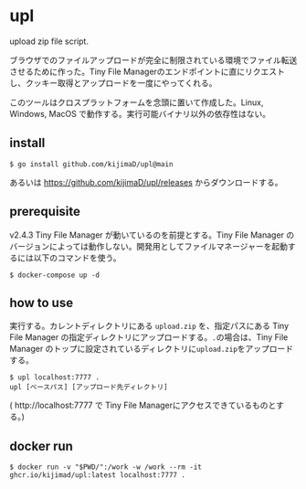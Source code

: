 # upl

upload zip file script.

ブラウザでのファイルアップロードが完全に制限されている環境でファイル転送させるために作った。Tiny File Managerのエンドポイントに直にリクエストし、クッキー取得とアップロードを一度にやってくれる。

このツールはクロスプラットフォームを念頭に置いて作成した。Linux, Windows, MacOS で動作する。実行可能バイナリ以外の依存性はない。

## install

```
$ go install github.com/kijimaD/upl@main
```

あるいは https://github.com/kijimaD/upl/releases からダウンロードする。

## prerequisite

v2.4.3 Tiny File Manager が動いているのを前提とする。Tiny File Manager のバージョンによっては動作しない。開発用としてファイルマネージャーを起動するには以下のコマンドを使う。

```
$ docker-compose up -d
```

## how to use

実行する。カレントディレクトリにある `upload.zip` を、指定パスにある Tiny File Manager の指定ディレクトリにアップロードする。`.`の場合は、Tiny File Manager のトップに設定されているディレクトリに`upload.zip`をアップロードする。

```
$ upl localhost:7777 .
upl [ベースパス] [アップロード先ディレクトリ]
```
( http://localhost:7777 で Tiny File Managerにアクセスできているものとする。)

## docker run

```
$ docker run -v "$PWD/":/work -w /work --rm -it ghcr.io/kijimad/upl:latest localhost:7777 .
```
